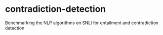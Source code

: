 # contradiction-detection
Benchmarking the NLP algorithms on SNLI for entailment and contradiction detection
